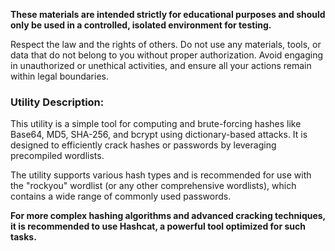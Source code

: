 **These materials are intended strictly for educational purposes and should only be used in a controlled, isolated environment for testing.**

Respect the law and the rights of others. Do not use any materials, tools, or data that do not belong to you without proper authorization. Avoid engaging in unauthorized or unethical activities, and ensure all your actions remain within legal boundaries.

### Utility Description:

This utility is a simple tool for computing and brute-forcing hashes like Base64, MD5, SHA-256, and bcrypt using dictionary-based attacks. It is designed to efficiently crack hashes or passwords by leveraging precompiled wordlists.

The utility supports various hash types and is recommended for use with the "rockyou" wordlist (or any other comprehensive wordlists), which contains a wide range of commonly used passwords.

**For more complex hashing algorithms and advanced cracking techniques, it is recommended to use Hashcat, a powerful tool optimized for such tasks.**
